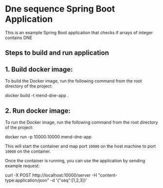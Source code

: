 # Dne sequence Spring Boot Application

This is an example Spring Boot application that checks if arrays of integer contains DNE

## Steps to build and run application

## 1. Build docker image:
To build the Docker image, run the following command from the root directory of the project:

docker build -t mend-dne-app . 

## 2. Run docker image:
To run the Docker image, run the following command from the root directory of the project:

docker run -p 10000:10000 mend-dne-app 

This will start the container and map port `10000` on the host machine to port `10000` on the container.

Once the container is running, you can use the application 
by sending example request: 

curl -X POST http://localhost:10000/server -H "content-type:application/json" -d '{"seq":[1,2,3]}'



